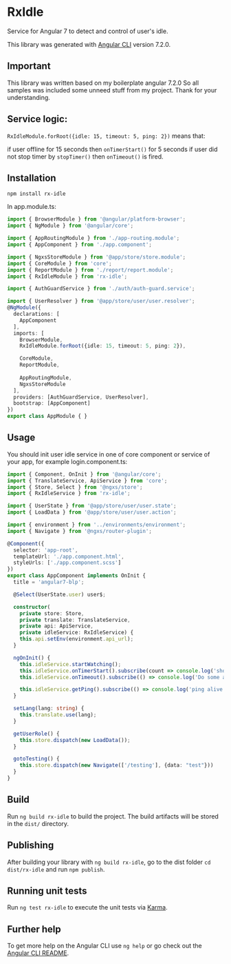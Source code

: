 # RxIdle
Service for Angular 7 to detect and control of user's idle.

This library was generated with [Angular CLI](https://github.com/angular/angular-cli) version 7.2.0.

## Important
This library was written based on my boilerplate angular 7.2.0 So all samples was included some unneed stuff from my project.
Thank for your understanding.

## Service logic:

`RxIdleModule.forRoot({idle: 15, timeout: 5, ping: 2})` means that:

if user offline for 15 seconds then `onTimerStart()` for 5 seconds
if user did not stop timer by `stopTimer()` then `onTimeout()` is fired.

## Installation

`npm install rx-idle`

In app.module.ts:
```typescript
import { BrowserModule } from '@angular/platform-browser';
import { NgModule } from '@angular/core';

import { AppRoutingModule } from './app-routing.module';
import { AppComponent } from './app.component';

import { NgxsStoreModule } from '@app/store/store.module';
import { CoreModule } from 'core';
import { ReportModule } from './report/report.module';
import { RxIdleModule } from 'rx-idle';

import { AuthGuardService } from './auth/auth-guard.service';

import { UserResolver } from '@app/store/user/user.resolver';
@NgModule({
  declarations: [
    AppComponent
  ],
  imports: [
    BrowserModule,
    RxIdleModule.forRoot({idle: 15, timeout: 5, ping: 2}),

    CoreModule,
    ReportModule,
    
    AppRoutingModule,
    NgxsStoreModule
  ],
  providers: [AuthGuardService, UserResolver],
  bootstrap: [AppComponent]
})
export class AppModule { }
```

## Usage

You should init user idle service in one of core component or service of your app,
for example login.component.ts:

```typescript
import { Component, OnInit } from '@angular/core';
import { TranslateService, ApiService } from 'core';
import { Store, Select } from '@ngxs/store';
import { RxIdleService } from 'rx-idle';

import { UserState } from '@app/store/user/user.state';
import { LoadData } from '@app/store/user/user.action';

import { environment } from '../environments/environment';
import { Navigate } from '@ngxs/router-plugin';

@Component({
  selector: 'app-root',
  templateUrl: './app.component.html',
  styleUrls: ['./app.component.scss']
})
export class AppComponent implements OnInit {
  title = 'angular7-blp';

  @Select(UserState.user) user$;

  constructor(
    private store: Store, 
    private translate: TranslateService, 
    private api: ApiService, 
    private idleService: RxIdleService) {
    this.api.setEnv(environment.api_url);
  }

  ngOnInit() {
    this.idleService.startWatching();
    this.idleService.onTimerStart().subscribe(count => console.log('should reset timer if mousemove event happen here'));
    this.idleService.onTimeout().subscribe(() => console.log('Do some actions here such as clear session and logout'));

    this.idleService.getPing().subscribe(() => console.log('ping alive'));
  }

  setLang(lang: string) {
    this.translate.use(lang);
  }

  getUserRole() {
    this.store.dispatch(new LoadData());
  }

  gotoTesting() {
    this.store.dispatch(new Navigate(['/testing'], {data: "test"}))
  }
}
```
## Build

Run `ng build rx-idle` to build the project. The build artifacts will be stored in the `dist/` directory.

## Publishing

After building your library with `ng build rx-idle`, go to the dist folder `cd dist/rx-idle` and run `npm publish`.

## Running unit tests

Run `ng test rx-idle` to execute the unit tests via [Karma](https://karma-runner.github.io).

## Further help

To get more help on the Angular CLI use `ng help` or go check out the [Angular CLI README](https://github.com/angular/angular-cli/blob/master/README.md).
